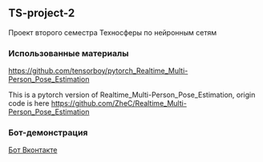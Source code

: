 ## TS-project-2
Проект второго семестра Техносферы по нейронным сетям

### Использованные материалы
https://github.com/tensorboy/pytorch_Realtime_Multi-Person_Pose_Estimation

This is a pytorch version of Realtime_Multi-Person_Pose_Estimation, origin code is here https://github.com/ZheC/Realtime_Multi-Person_Pose_Estimation

### Бот-демонстрация
[Бот Вконтакте](https://vk.com/spherenn_bot "NN Bot")
